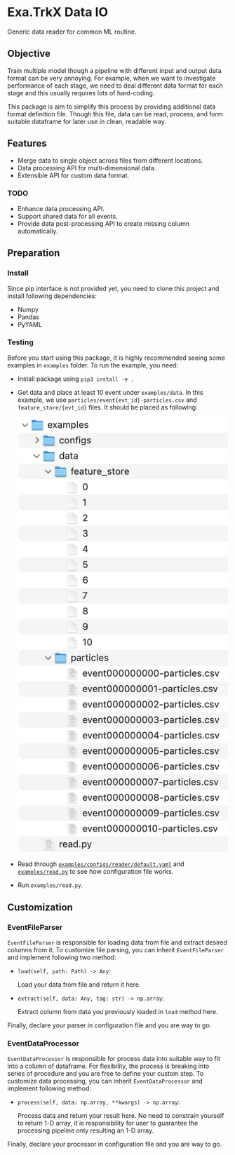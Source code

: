 # Exa.TrkX Data IO
Generic data reader for common ML routine.

## Objective
Train multiple model though a pipeline with different input and output data format can be very annoying. For example, when we want to investigate performance of each stage, we need to deal different data format for each stage and this usually requires lots of hard-coding.

This package is aim to simplify this process by providing additional data format definition file. Though this file, data can be read, process, and form suitable dataframe for later use in clean, readable way.

## Features
- Merge data to single object across files from different locations.
- Data processing API for multi-dimensional data.
- Extensible API for custom data format.

### TODO
- Enhance data processing API.
- Support shared data for all events.
- Provide data post-processing API to create missing column automatically.

## Preparation

### Install
Since pip interface is not provided yet, you need to clone this project and install following dependencies:

- Numpy
- Pandas
- PyYAML

### Testing
Before you start using this package, it is highly recommended seeing some examples in `examples` folder. To run the example, you need:

- Install package using `pip3 install -e .`
- Get data and place at least 10 event under `examples/data`. In this example, we use `particles/event{evt_id}-particles.csv` and `feature_store/{evt_id}` files. It should be placed as following:

    ![data](images/data.png)

- Read through [`examples/configs/reader/default.yaml`](examples/configs/reader/default.yaml) and [`examples/read.py`](examples/read.py) to see how configuration file works.
- Run `examples/read.py`.

## Customization
### EventFileParser
`EventFileParser` is responsible for loading data from file and extract desired columns from it. To customize file parsing, you can inherit `EventFileParser` and implement following two method:

- `load(self, path: Path) -> Any`:

    Load your data from file and return it here.

- `extract(self, data: Any, tag: str) -> np.array`:
    
    Extract column from data you previously loaded in `load` method here.

Finally, declare your parser in configuration file and you are way to go.

### EventDataProcessor
`EventDataProcessor` is responsible for process data into suitable way to fit into a column of dataframe. For flexibility, the process is breaking into series of procedure and you are free to define your custom step. To customize data processing, you can inherit `EventDataProcessor` and implement following method:

- `process(self, data: np.array, **kwargs) -> np.array`:
    
    Process data and return your result here. No need to constrain yourself to return 1-D array, it is responsibility for user to guarantee the processing pipeline only resulting an 1-D array. 
    
Finally, declare your processor in configuration file and you are way to go.